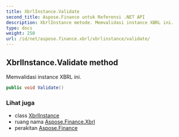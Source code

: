 ```yaml
---
title: XbrlInstance.Validate
second_title: Aspose.Finance untuk Referensi .NET API
description: XbrlInstance metode. Memvalidasi instance XBRL ini.
type: docs
weight: 250
url: /id/net/aspose.finance.xbrl/xbrlinstance/validate/
---
```

## XbrlInstance.Validate method

Memvalidasi instance XBRL ini.

```csharp
public void Validate()
```

### Lihat juga

* class [XbrlInstance](../)
* ruang nama [Aspose.Finance.Xbrl](../../xbrlinstance/)
* perakitan [Aspose.Finance](../../../)


